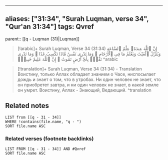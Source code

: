 
---
aliases: ["31:34", "Surah Luqman, verse 34", "Qur'an 31:34"]
tags: Qvref
---

parent:: [[q - Luqman (31)|Luqman]]

> [!arabic]+ Surah Luqman, Verse 34 (31:34)
> <span class="quran-arabic">إِنَّ ٱللَّهَ عِندَهُۥ عِلْمُ ٱلسَّاعَةِ وَيُنَزِّلُ ٱلْغَيْثَ وَيَعْلَمُ مَا فِى ٱلْأَرْحَامِ ۖ وَمَا تَدْرِى نَفْسٌ مَّاذَا تَكْسِبُ غَدًا ۖ وَمَا تَدْرِى نَفْسٌۢ بِأَىِّ أَرْضٍ تَمُوتُ ۚ إِنَّ ٱللَّهَ عَلِيمٌ خَبِيرٌۢ</span>
^arabic

> [!translation]+ Surah Luqman, Verse 34 (31:34) - Translation
> Воистину, только Аллах обладает знанием о Часе, ниспосылает дождь и знает о том, что в утробах. Ни один человек не знает, что он приобретет завтра, и ни один человек не знает, в какой земле он умрет. Воистину, Аллах - Знающий, Ведающий.
^translation



## Related notes
```dataview
LIST from [[q - 31 - 34]]
WHERE !contains(file.name, "q - ")
SORT file.name ASC
```

### Related verses (footnote backlinks)
```dataview
LIST FROM [[q - 31 - 34]] AND #Qvref
SORT file.name ASC
```

